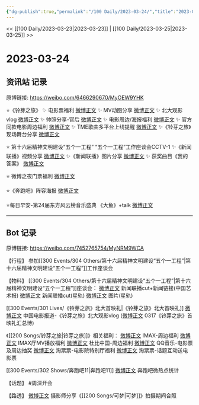 ```yaml
---
{"dg-publish":true,"permalink":"/100 Daily/2023-03-24/","title":"2023-03-24","created":"2023-03-24T14:58:09.944+08:00","updated":"2023-04-11T14:46:31.942+08:00"}
---
```



<< [[100 Daily/2023-03-23\|2023-03-23]] | [[100 Daily/2023-03-25\|2023-03-25]] >>

# 2023-03-24

## 资讯站 记录

原博链接: https://weibo.com/6466290670/MyOEW9YHK

⭐《铃芽之旅》
✨ 电影票福利 [微博正文](https://weibo.com/6466290670/4882905598007647)
✨ MV动图分享 [微博正文](https://weibo.com/6466290670/4882912077680181)
✨ 北大观影vlog [微博正文](https://weibo.com/6466290670/4882911079172647)
✨ 帅照分享-官后 [微博正文](https://weibo.com/6466290670/4882744964024784)
✨ 电影周边/海报福利 [微博正文](https://weibo.com/6466290670/4882839093118814)
✨ 官方同款电影周边福利 [微博正文](https://weibo.com/6466290670/4882804502172533)
✨ TME歌曲多平台上线提醒 [微博正文](https://weibo.com/6466290670/4882804963281666)
✨《铃芽之旅》现场舞台分享 [微博正文](https://weibo.com/6466290670/4882911431760775)

⭐ 第十六届精神文明建设“五个一工程”
“五个一工程”工作座谈会CCTV-1
✨《新闻联播》视频分享 [微博正文](https://weibo.com/6466290670/4882927593195801)
✨《新闻联播》图片分享 [微博正文](https://weibo.com/6466290670/4882929169729818)
✨ 获奖曲目《我的答案》 [微博正文](https://weibo.com/6466290670/4882950132604315)

⭐ 微博之夜门票福利 [微博正文](https://weibo.com/6466290670/4882883363735700)

⭐《奔跑吧》阵容海报 [微博正文](https://weibo.com/6466290670/4882886185978004)

⭐每日早安-第24届东方风云榜音乐盛典
《大鱼》+talk [微博正文](https://weibo.com/6466290670/4882744348513217)

---
## Bot 记录

原博链接: https://weibo.com/7452765754/MyNRM9WCA

【行程】
参加[[300 Events/304 Others/第十六届精神文明建设“五个一工程”\|第十六届精神文明建设“五个一工程”]]工作座谈会

【物料】
[[300 Events/304 Others/第十六届精神文明建设“五个一工程”\|第十六届精神文明建设“五个一工程”]]座谈会：
[微博正文](https://weibo.com/1943724947/4882923235051915) 新闻联播cut+新闻链接(中国艺术报)
[微博正文](https://weibo.com/6466290670/4882927593195801) 新闻联播cut(星轨)
[微博正文](https://weibo.com/6466290670/4882929169729818) 图片(星轨)

[[300 Events/301 Lives/《铃芽之旅》北大首映礼\|《铃芽之旅》北大首映礼]]
[微博正文](https://weibo.com/1261788454/4882901244840284) 中国电影报道-《铃芽之旅》北大观影vlog
([微博正文](https://weibo.com/7452765754/4880347558842366) 0317《铃芽之旅》首映礼汇总博)

《[[200 Songs/铃芽之旅\|铃芽之旅]]》相关福利：
[微博正文](https://weibo.com/1776723323/4882124929239712) IMAX-周边福利
[微博正文](https://weibo.com/2974426362/4882773678228046) IMAX厅MV播放福利
[微博正文](https://weibo.com/2090570054/4882815273142646) 杜比中国-周边福利
[微博正文](https://weibo.com/2169129705/4882860111037137) QQ音乐-电影票及周边抽奖
[微博正文](https://weibo.com/2095820504/4882885758157596) 淘票票-电影院特别厅福利
[微博正文](https://weibo.com/2095820504/4882900397329512) 淘票票-话题互动送电影票

[[300 Events/302 Shows/奔跑吧11\|奔跑吧11]]
[微博正文](https://weibo.com/3960037780/4882863721545971) 奔跑吧微热点统计

【话题】
#周深开会

【路透】
[微博正文](https://weibo.com/7495641082/4882898773874651) 摄影师分享《[[200 Songs/可梦\|可梦]]》拍摄期间合照
